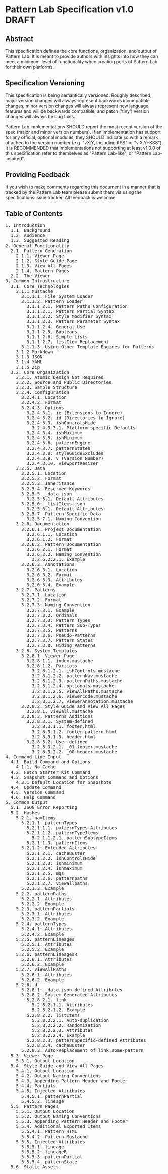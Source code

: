 # Pattern Lab Specification v1.0 DRAFT

## Abstract

This specification defines the core functions, organization, and output of Pattern Lab. It is meant to provide authors with insights into how they can meet a minimum-level of functionality when creating ports of Pattern Lab for their own platforms.

## Specification Versioning

This specification is being semantically versioned. Roughly described, major version changes will always represent backwards incompatible changes, minor version changes will always represent new language features and will be backwards compatible, and patch ('tiny') version changes will always be bug fixes.

Pattern Lab implementations SHOULD report the most recent version of the spec (major and minor version numbers). If an implementation has support for any official, optional modules, they SHOULD indicate so with a remark attached to the version number (e.g. "vX.Y, including KSS" or "v.X.Y+KSS"). It is RECOMMENDED that implementations not supporting at least v1.0.0 of this specification refer to themselves as "Pattern Lab-like", or "Pattern Lab-inspired".

## Providing Feedback

If you wish to make comments regarding this document in a manner that is tracked by the Pattern Lab team please submit them via using the specifications issue tracker. All feedback is welcome.

## Table of Contents

<pre>1. Introduction
  1.1. Background
  1.2. Audience
  1.3. Suggested Reading
2. General Functionality
  2.1. Pattern Generation
    2.1.1. Viewer Page
    2.1.2. Style Guide Page
    2.1.3. View All Pages
    2.1.4. Pattern Pages
  2.2. The Viewer
3. Common Infrastructure
  3.1. Core Technologies
    3.1.1 Mustache
      3.1.1.1. File System Loader
      3.1.1.2. Pattern Loader
        3.1.1.2.1. Pattern Paths Configuration
        3.1.1.2.1. Pattern Partial Syntax
        3.1.1.2.2. Style Modifier Syntax
        3.1.1.2.3. Pattern Parameter Syntax
        3.1.1.2.4. General Use
        3.1.1.2.5. Booleans
        3.1.1.2.6. Simple Lists
        3.1.1.2.7. listItem Replacement
      3.1.1.3. Using Other Template Engines for Patterns
    3.1.2 Markdown
    3.1.3 JSON
    3.1.4 YAML
    3.1.5 Zip
  3.2. Core Organization
    3.2.1. Atomic Design Not Required
    3.2.2. Source and Public Directories
    3.2.3. Sample Structure
    3.2.4. Configuration
      3.2.4.1. Location
      3.2.4.2. Format
      3.2.4.3. Options
        3.2.4.3.1. ie (Extensions to Ignore)
        3.2.4.3.2. id (Directories to Ignore)
        3.2.4.3.3. ishControlsHide
          3.2.4.3.3.1. Platform-specific Defaults
        3.2.4.3.4. ishMaximum
        3.2.4.3.5. ishMinimum
        3.2.4.3.6. patternEngine
        3.2.4.3.7. patternStates
        3.2.4.3.8. styleGuideExcludes
        3.2.4.3.9. v (Version Number)
        3.2.4.3.10. viewportResizer
    3.2.5. Data
      3.2.5.1. Location
      3.2.5.2. Format
      3.2.5.3. Inheritance
      3.2.5.4. Reserved Keywords
      3.2.5.5. _data.json
        3.2.5.5.1. Default Attributes
      3.2.5.6. _listItems.json
        3.2.5.6.1. Default Attributes
      3.2.5.7. Pattern-Specific Data
        3.2.5.7.1. Naming Convention
    3.2.6. Documentation
      3.2.6.1. Project Documentation
        3.2.6.1.1. Location
        3.2.6.1.2. Format
      3.2.6.2. Pattern Documentation
        3.2.6.2.1. Format
        3.2.6.2.2. Naming Convention
          3.2.6.2.2.1. Example
      3.2.6.3. Annotations
        3.2.6.3.1. Location
        3.2.6.3.2. Format
        3.2.6.3.3. Attributes
        3.2.6.3.4. Example
    3.2.7. Patterns
      3.2.7.1. Location
      3.2.7.2. Format
      3.2.7.3. Naming Convention
        3.2.7.3.1. Example
        3.2.7.3.2. Ordinals
        3.2.7.3.3. Pattern Types
        3.2.7.3.4. Pattern Sub-Types
        3.2.7.3.5. Patterns
        3.2.7.3.6. Pseudo-Patterns
        3.2.7.3.7. Pattern States
        3.2.7.3.8. Hiding Patterns
    3.2.8. System Templates
      3.2.8.1. Viewer Page
        3.2.8.1.1. index.mustache
        3.2.8.1.2. Partials
          3.2.8.1.2.1. ishControls.mustache
          3.2.8.1.2.2. patternNav.mustache
          3.2.8.1.2.3. patternPaths.mustache
          3.2.8.1.2.4. optionals.mustache
          3.2.8.1.2.5. viewAllPaths.mustache
          3.2.8.1.2.6. viewerCode.mustache
          3.2.8.1.2.7. viewerAnnotation.mustache
      3.2.8.2. Style Guide and View All Pages
        3.2.8.1. viewall.mustache
      3.2.8.3. Patterns Additions
        3.2.8.3.1. System-defined
          3.2.8.3.1.1. footer.html
          3.2.8.3.1.2. footer-pattern.html
          3.2.8.3.1.3. header.html
        3.2.8.3.2. User-defined
          3.2.8.3.2.1. _01-footer.mustache
          3.2.8.3.2.2. _00-header.mustache
4. Command Line Input
  4.1. Build Command and Options
    4.1.1. No Cache
  4.2. Fetch Starter Kit Command
  4.3. Snapshot Command and Options
    4.3.1 Default Location for Snapshots
  4.4. Update Command
  4.5. Version Command
  4.6. Help Command
5. Common Output
  5.1. JSON Error Reporting
  5.2. Hashes
    5.2.1. navItems
      5.2.1.1. patternTypes
        5.2.1.1.1. patternTypes Attributes
        5.2.1.1.2. patternTypeItems
          5.2.1.1.2.1. patternSubtypeItems
        5.2.1.1.3. patternItems
      5.2.1.2. Extended Attributes
        5.2.1.2.1. cacheBuster
        5.2.1.2.2. ishControlsHide
        5.2.1.2.3. ishminimum
        5.2.1.2.4. ishmaximum
        5.2.1.2.5. mqs
        5.2.1.2.6. patternpaths 
        5.2.1.2.7. viewallpaths
      5.2.1.3. Example
    5.2.2. patternPaths
      5.2.2.1. Attributes
      5.2.2.2. Example
    5.2.3. patternPartials
      5.2.3.1. Attributes
      5.2.3.2. Example
    5.2.4. patternTypes
      5.2.4.1. Attributes
      5.2.4.2. Example
    5.2.5. patternLineages
      5.2.5.1. Attributes
      5.2.5.2. Example
    5.2.6. patternLineagesR
      5.2.6.1. Attributes
      5.2.6.2. Example
    5.2.7. viewAllPaths
      5.2.6.1. Attributes
      5.2.6.2. Example
    5.2.8. d
      5.2.8.1. _data.json-defined Attributes
      5.2.8.2. System Generated Attributes
        5.2.8.2.1. link
          5.2.8.2.1.1. Attributes
          5.2.8.2.1.2. Example
        5.2.8.2.2. listItems
          5.2.8.2.2.1. Auto-duplication
          5.2.8.2.2.2. Randomization
          5.2.8.2.2.3. Attributes
          5.2.8.2.2.4. Example
        5.2.8.2.3. patternSpecific-defined Attributes
        5.2.8.2.4. cacheBuster
      5.2.8.3. Auto-Replacement of link.some-pattern
  5.3. Viewer Page
    5.3.1. Output Location
  5.4. Style Guide and View All Pages
    5.4.1. Output Location
    5.4.2. Output Naming Conventions
    5.4.3. Appending Pattern Header and Footer
    5.4.4. Partials
    5.4.5. Injected Attributes
      5.4.5.1. patternPartial
      5.4.5.2. lineage
  5.5. Pattern Pages
    5.5.1. Output Location
    5.5.2. Output Naming Conventions
    5.5.3. Appending Pattern Header and Footer
    5.5.4. Additional Exported Items
      5.5.4.1. Pattern HTML
      5.5.4.2. Pattern Mustache
    5.5.5. Injected Attributes
      5.5.5.1. lineage
      5.5.5.2. lineageR
      5.5.5.3. patternPartial
      5.5.5.4. patternState
  5.6. Static Assets</pre>